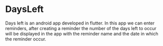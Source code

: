 # DaysLeft
Days left is an android app developed in flutter. In this app we can enter reminders, after creating a reminder the number of the days left to occur will be displayed in the app with the reminder name and the date in which the reminder occur.
